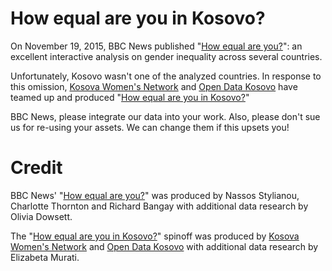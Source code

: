 # How equal are you in Kosovo?
On November 19, 2015, BBC News published "[How equal are you?](http://www.bbc.com/news/world-34808717)": an excellent interactive analysis on gender inequality across several countries.

Unfortunately, Kosovo wasn't one of the analyzed countries. In response to this omission, [Kosova Women's Network](http://www.womensnetwork.org/) and [Open Data Kosovo](http://opendatakosovo.org) have teamed up and produced "[How equal are you in Kosovo?](http://opendatakosovo.github.io/how-equal-are-you-in-kosovo/)"

BBC News, please integrate our data into your work. Also, please don't sue us for re-using your assets. We can change them if this upsets you!

# Credit
BBC News' "[How equal are you?](http://www.bbc.com/news/world-34808717)" was produced by Nassos Stylianou, Charlotte Thornton and Richard Bangay with additional data research by Olivia Dowsett. 

The "[How equal are you in Kosovo?](http://opendatakosovo.github.io/how-equal-are-you-in-kosovo/)" spinoff was produced by [Kosova Women's Network](http://www.womensnetwork.org/) and [Open Data Kosovo](http://opendatakosovo.org) with additional data research by Elizabeta Murati.

